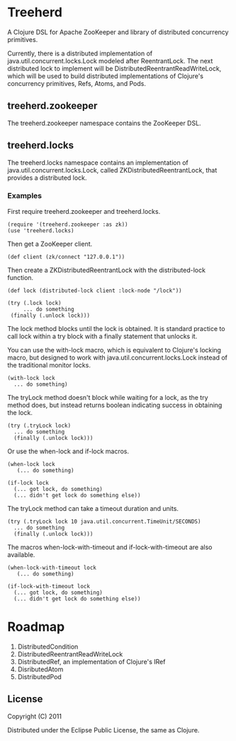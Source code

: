 # Treeherd

A Clojure DSL for Apache ZooKeeper and library of distributed concurrency primitives.

Currently, there is a distributed implementation of java.util.concurrent.locks.Lock modeled after ReentrantLock. The next distributed lock to implement will be DistributedReentrantReadWriteLock, which will be used to build distributed implementations of Clojure's concurrency primitives, Refs, Atoms, and Pods.


## treeherd.zookeeper

The treeherd.zookeeper namespace contains the ZooKeeper DSL.


## treeherd.locks

The treeherd.locks namespace contains an implementation of java.util.concurrent.locks.Lock, called ZKDistributedReentrantLock, that provides a distributed lock.

### Examples


First require treeherd.zookeeper and treeherd.locks.

    (require '(treeherd.zookeeper :as zk))
    (use 'treeherd.locks)
    
Then get a ZooKeeper client.    

    (def client (zk/connect "127.0.0.1"))
    
Then create a ZKDistributedReentrantLock with the distributed-lock function.

    (def lock (distributed-lock client :lock-node "/lock"))
    
    (try (.lock lock)
         ... do something
	 (finally (.unlock lock)))

The lock method blocks until the lock is obtained. It is standard practice to call lock within a try block with a finally statement that unlocks it.
	 
You can use the with-lock macro, which is equivalent to Clojure's locking macro, but designed to work with java.util.concurrent.locks.Lock instead of the traditional monitor locks.

    (with-lock lock
      ... do something)
      
The tryLock method doesn't block while waiting for a lock, as the try method does, but instead returns boolean indicating success in obtaining the lock.

    (try (.tryLock lock)
      ... do something
      (finally (.unlock lock)))
      
Or use the when-lock and if-lock macros.

    (when-lock lock
       (... do something)
       
    (if-lock lock
      (... got lock, do something)
      (... didn't get lock do something else))
      
The tryLock method can take a timeout duration and units.

    (try (.tryLock lock 10 java.util.concurrent.TimeUnit/SECONDS)
      ... do something
      (finally (.unlock lock)))

The macros when-lock-with-timeout and if-lock-with-timeout are also available.

    (when-lock-with-timeout lock
       (... do something)
       
    (if-lock-with-timeout lock
      (... got lock, do something)
      (... didn't get lock do something else))



# Roadmap

1. DistributedCondition
2. DistributedReentrantReadWriteLock
3. DistributedRef, an implementation of Clojure's IRef
4. DisributedAtom
5. DistributedPod

## License

Copyright (C) 2011 

Distributed under the Eclipse Public License, the same as Clojure.
